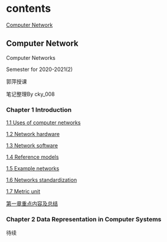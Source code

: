 # contents
[Computer Network](#user-content-computer-network)

## Computer Network
Computer Networks

Semester for 2020-2021(2)

郭萍授课

笔记整理By cky_008

### Chapter 1 Introduction
[1.1 Uses of computer networks](https://github.com/cky008/note-nuist/blob/main/computer_network/1.1_Uses_of_Computer_Networks.md)

[1.2 Network hardware](https://github.com/cky008/note-nuist/blob/main/computer_network/1.2_Network_Hardware.md)

[1.3 Network software](https://github.com/cky008/note-nuist/blob/main/computer_network/1.3_Network_Software.md)

[1.4 Reference models](https://github.com/cky008/note-nuist/blob/main/computer_network/1.4_Reference_Models_%E9%87%8D%E7%82%B9_.md)

[1.5 Example networks](https://github.com/cky008/note-nuist/blob/main/computer_network/1.5_Example_Networks.md)

[1.6 Networks standardization](https://github.com/cky008/note-nuist/blob/main/computer_network/1.6_Network_Standardization_%E4%BA%86%E8%A7%A3.md)

[1.7 Metric unit](https://github.com/cky008/note-nuist/blob/main/computer_network/1.7_Metric_Units.md)

[第一章重点内容及总结](https://github.com/cky008/note-nuist/blob/main/computer_network/1_%E9%87%8D%E7%82%B9%E5%86%85%E5%AE%B9.md)
### Chapter 2 Data Representation in Computer Systems
待续
